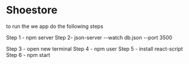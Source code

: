 # Shoestore

to run the we app 
do the following steps 

Step 1 - npm server
Step 2- json-server --watch db.json --port 3500

Step 3 - open new terminal 
Step 4 - npm user
Step 5 - install  react-script
Step 6 - npm start 
